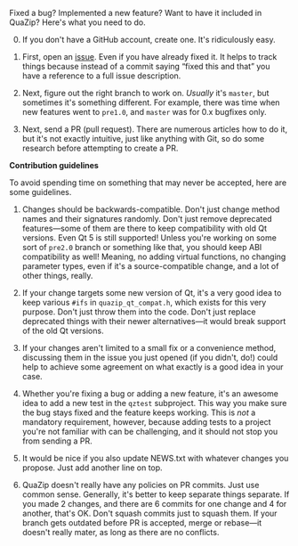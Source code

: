 Fixed a bug? Implemented a new feature? Want to have it included in QuaZip?
Here's what you need to do.

0. If you don't have a GitHub account, create one. It's ridiculously easy.

1. First, open an [issue](https://github.com/stachenov/quazip/issues).
Even if you have already fixed it. It helps to track things because
instead of a commit saying “fixed this and that” you have a reference
to a full issue description.

2. Next, figure out the right branch to work on. *Usually* it's `master`,
but sometimes it's something different. For example, there was time
when new features went to `pre1.0`, and `master` was for 0.x bugfixes only.

3. Next, send a PR (pull request). There are numerous articles how to do it,
but it's not exactly intuitive, just like anything with Git, so do
some research before attempting to create a PR.

**Contribution guidelines**

To avoid spending time on something that may never be accepted, here are
some guidelines.

1. Changes should be backwards-compatible. Don't just change method names
and their signatures randomly. Don't just remove deprecated features—some
of them are there to keep compatibility with old Qt versions. Even Qt 5 is
still supported! Unless you're working on some sort of `pre2.0` branch
or something like that, you should keep ABI compatibility as well! Meaning,
no adding virtual functions, no changing parameter types, even if it's
a source-compatible change, and a lot of other things, really.

2. If your change targets some new version of Qt, it's a very good idea
to keep various `#ifs` in `quazip_qt_compat.h`, which exists for this very
purpose. Don't just throw them into the code. Don't just replace deprecated
things with their newer alternatives—it would break support of the old
Qt versions.

3. If your changes aren't limited to a small fix or a convenience method,
discussing them in the issue you just opened (if you didn't, do!) could
help to achieve some agreement on what exactly is a good idea in your case.

4. Whether you're fixing a bug or adding a new feature, it's an awesome idea
to add a new test in the `qztest` subproject. This way you make sure the
bug stays fixed and the feature keeps working. This is *not* a mandatory
requirement, however, because adding tests to a project you're not familiar
with can be challenging, and it should not stop you from sending a PR.

5. It would be nice if you also update NEWS.txt with whatever changes
you propose. Just add another line on top.

6. QuaZip doesn't really have any policies on PR commits. Just use common sense.
Generally, it's better to keep separate things separate. If you made 2 changes,
and there are 6 commits for one change and 4 for another, that's OK.
Don't squash commits just to squash them. If your branch gets outdated before PR
is accepted, merge or rebase—it doesn't really mater, as long as there are no
conflicts.
